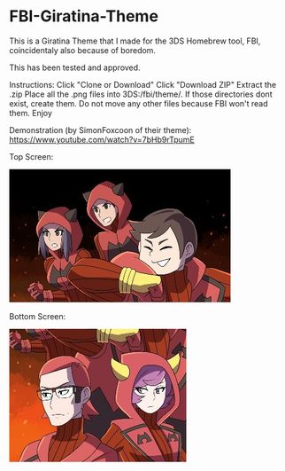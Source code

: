 # FBI-Giratina-Theme
This is a Giratina Theme that I made for the 3DS Homebrew tool, FBI, coincidentaly also because of boredom.

This has been tested and approved.

Instructions: Click "Clone or Download" Click "Download ZIP" Extract the .zip Place all the .png files into 3DS:/fbi/theme/. If those directories dont exist, create them. Do not move any other files because FBI won't read them. Enjoy

Demonstration (by SimonFoxcoon of their theme): https://www.youtube.com/watch?v=7bHb9rTpumE

Top Screen:

![image](https://github.com/GrewdonGaming21/FBI-Custom-Themes/blob/Giratina/theme/top_screen_bg.png?raw=true)

Bottom Screen:

![image](https://github.com/GrewdonGaming21/FBI-Custom-Themes/blob/Giratina/theme/bottom_screen_bg.png?raw=true)
